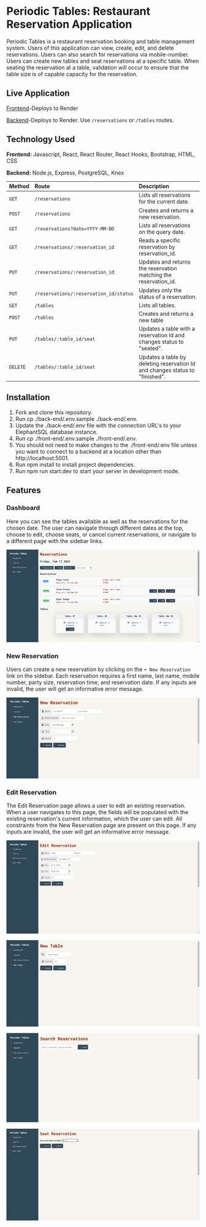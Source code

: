# Periodic Tables: Restaurant Reservation Application

Periodic Tables is a restaurant reservation booking and table management system. Users of this application can view, create, edit, and delete reservations. Users can also search for reservations via mobile-number. Users can create new tables and seat reservations at a specific table. When seating the reservation at a table, validation will occur to ensure that the table size is of capable capacity for the reservation.


## Live Application

[Frontend](https://restaurant-reservation-frontend-jt8p.onrender.com)-Deploys to Render

[Backend](https://restaurant-reservation-backend-cc4q.onrender.com/reservations)-Deploys to Render. Use ``` /reservations ``` or ```/tables``` routes.


## Technology Used

**Frontend:** Javascript, React, React Router, React Hooks, Bootstrap, HTML, CSS

**Backend:** Node.js, Express, PostgreSQL, Knex


| Method | Route     | Description                |
| :-------- | :------- | :------------------------- |
| `GET`|`/reservations`|Lists all reservations for the current date. |
`POST`|`/reservations`|Creates and returns a new reservation.
`GET`|`/reservations?date=YYYY-MM-DD`|Lists all reservations on the query date.
`GET`|`/reservations/:reservation_id` | Reads a specific reservation by reservation_id.
`PUT` | `/reservations/:reservation_id` | Updates and returns the reservation matching the reservation_id.
`PUT`| `/reservations/:reservation_id/status`| 	Updates only the status of a reservation.
`GET`| `/tables`|Lists all tables.
`POST`|`/tables`| Creates and returns a new table
`PUT`|`/tables/:table_id/seat`| Updates a table with a reservation Id and changes status to "seated".
`DELETE`|`/tables/:table_id/seat`| Updates a table by deleting reservation Id and changes status to "finished".


## Installation

1. Fork and clone this repository.
2. Run cp ./back-end/.env.sample ./back-end/.env.
3. Update the ./back-end/.env file with the connection  URL's to your ElephantSQL database instance.
4. Run cp ./front-end/.env.sample ./front-end/.env.
5. You should not need to make changes to the ./front-end/.env file unless you want to connect to a backend at a location other than http://localhost:5001.
6. Run npm install to install project dependencies.
7. Run npm run start:dev to start your server in development mode.


## Features
### Dashboard
Here you can see the tables avaliable as well as the reservations for the chosen date. The user can navigate through different dates at the top, choose to edit, choose seats, or cancel current reservations, or navigate to a different page with the sidebar links.

![App Screenshot](https://raw.githubusercontent.com/shaedoty/starter-restaurant-reservation/main/front-end/screenshots/Dashboard%20with%20Reservations.png)

### New Reservation
Users can create a new reservation by clicking on the `+ New Reservation` link on the sidebar. Each reservation requires a first name, last name, mobile number, party size, reservation time, and reservation date. If any inputs are invalid, the user will get an informative error message.

![App Screenshot](https://raw.githubusercontent.com/shaedoty/starter-restaurant-reservation/main/front-end/screenshots/New%20Reservation.png)

### Edit Reservation
The Edit Reservation page allows a user to edit an existing reservation. When a user navigates to this page, the fields will be populated with the existing reservation's current information, which the user can edit. All constraints from the New Reservation page are present on this page. If any inputs are invalid, the user will get an informative error message.

![App Screenshot](https://raw.githubusercontent.com/shaedoty/starter-restaurant-reservation/main/front-end/screenshots/Edit%20Reservation.png)

![App Screenshot](https://raw.githubusercontent.com/shaedoty/starter-restaurant-reservation/main/front-end/screenshots/New%20Table.png)

![App Screenshot](https://raw.githubusercontent.com/shaedoty/starter-restaurant-reservation/main/front-end/screenshots/Search.png)


![App Screenshot](https://raw.githubusercontent.com/shaedoty/starter-restaurant-reservation/main/front-end/screenshots/Seat%20Reservation.png)


